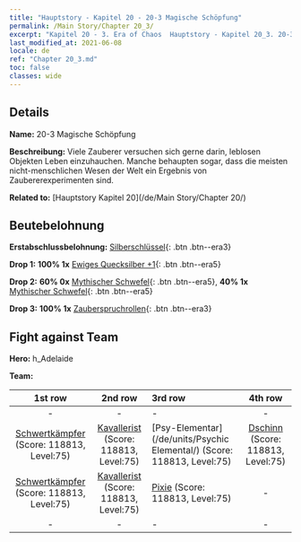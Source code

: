 ```yaml
---
title: "Hauptstory - Kapitel 20 - 20-3 Magische Schöpfung"
permalink: /Main Story/Chapter 20_3/
excerpt: "Kapitel 20 - 3. Era of Chaos  Hauptstory - Kapitel 20_3. 20-3 Magische Schöpfung"
last_modified_at: 2021-06-08
locale: de
ref: "Chapter 20_3.md"
toc: false
classes: wide
---
```


## Details

 **Name:** 20-3 Magische Schöpfung

 **Beschreibung:** Viele Zauberer versuchen sich gerne darin, leblosen Objekten Leben einzuhauchen. Manche behaupten sogar, dass die meisten nicht-menschlichen Wesen der Welt ein Ergebnis von Zaubererexperimenten sind.

 **Related to:** [Hauptstory Kapitel 20](/de/Main Story/Chapter 20/)

## Beutebelohnung

 **Erstabschlussbelohnung:** [Silberschlüssel](/ItemsDE/con_693/){: .btn .btn--era3}

 **Drop 1:** **100% 1x** [Ewiges Quecksilber +1](/ItemsDE/mat_70/){: .btn .btn--era5}

 **Drop 2:** **60% 0x** [Mythischer Schwefel](/ItemsDE/mat_64/){: .btn .btn--era5}, **40% 1x** [Mythischer Schwefel](/ItemsDE/mat_64/){: .btn .btn--era5}

 **Drop 3:** **100% 1x** [Zauberspruchrollen](/ItemsDE/con_694/){: .btn .btn--era3}


## Fight against Team
 **Hero:** h_Adelaide

 **Team:**


  | 1st row | 2nd row | 3rd row | 4th row |
  |:----:|:----:|:----|:----:|
  | - | - | - | - |
  | [Schwertkämpfer](/de/units/Swordsman/) (Score: 118813, Level:75)  | [Kavallerist](/de/units/Cavalier/) (Score: 118813, Level:75)  | [Psy-Elementar](/de/units/Psychic Elemental/) (Score: 118813, Level:75)  | [Dschinn](/de/units/Genie/) (Score: 118813, Level:75)  |
  | [Schwertkämpfer](/de/units/Swordsman/) (Score: 118813, Level:75)  | [Kavallerist](/de/units/Cavalier/) (Score: 118813, Level:75)  | [Pixie](/de/units/Sprite/) (Score: 118813, Level:75)  | - |
  | - | - | - | - |


